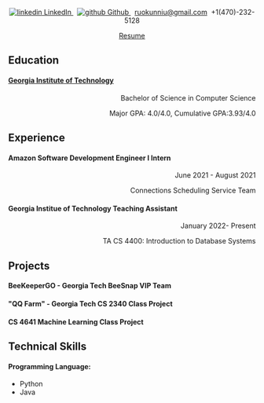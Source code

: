 <p align="center">
  <a href="https://www.linkedin.com/in/ruokun-tommy-niu-128466155/" rel="nofollow noreferrer">
    <img src="https://i.stack.imgur.com/gVE0j.png" alt="linkedin"> LinkedIn
  </a>  &nbsp; 
  <a href="https://github.com/ruokun-niu" rel="nofollow noreferrer">
    <img src="https://i.stack.imgur.com/tskMh.png" alt="github"> Github
  </a> &nbsp; 
  <a href="mailto:ruokunniu@gmail.com"> ruokunniu@gmail.com</a>&nbsp; 
  <a> +1(470)-232-5128</a>
</p>
<p align="center">
  <a href="https://docs.google.com/document/d/1HJE0xTveqWmqw4mJF9t5O-lvo6kY5nFg/edit?usp=sharing&ouid=103540195109809190817&rtpof=true&sd=true"> Resume </a> 
</p>

## Education
<h4> <a href="https://ruokun-niu.github.io/education"> Georgia Institute of Technology </a></h4>
<p align="right">Bachelor of Science in Computer Science</p>
<p align="right">Major GPA: 4.0/4.0, Cumulative GPA:3.93/4.0 </p>


## Experience
#### Amazon Software Development Engineer I Intern
<p align="right">June 2021 - August 2021 </p>
<p align="right">Connections Scheduling Service Team</p>

#### Georgia Institue of Technology Teaching Assistant
<p align="right">January 2022- Present</p>
<p align="right">TA CS 4400: Introduction to Database Systems</p>

## Projects
#### BeeKeeperGO - Georgia Tech BeeSnap VIP Team

#### "QQ Farm" - Georgia Tech CS 2340 Class Project

#### CS 4641 Machine Learning Class Project





## Technical Skills 
#### Programming Language:
<ul>
 <li>Python</li>
 <li>Java</li>
</ul>

